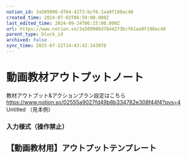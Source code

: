 ```yaml
---
notion_id: 3a509906-d764-4273-bcf6-1aa9f198ac40
created_time: 2024-07-02T06:59:00.000Z
last_edited_time: 2024-09-24T06:15:00.000Z
url: https://www.notion.so/3a509906d7644273bcf61aa9f198ac40
parent_type: block_id
archived: False
sync_time: 2025-07-12T14:43:42.143078
---
```


# 動画教材アウトプットノート

教材アウトプット&アクションプラン設定はこちら
https://www.notion.so/02555a9027fd49b8b334782e308f44f4?pvs=4
Untitled （見本例）
### 入力様式（操作禁止）
【動画教材用】アウトプットテンプレート 
---